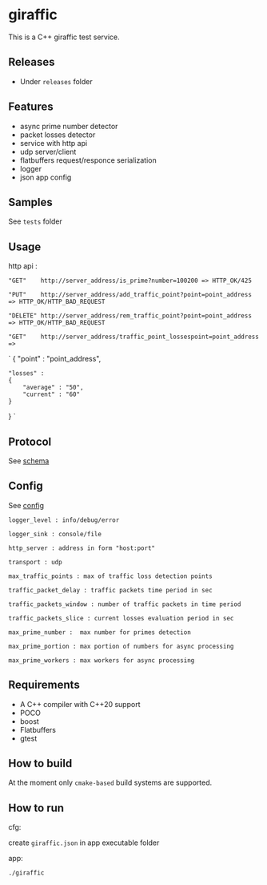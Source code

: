 giraffic
=====================

This is a C++ giraffic test service.

## Releases
* Under `releases` folder

## Features
* async prime number detector
* packet losses detector
* service with http api
* udp server/client
* flatbuffers request/responce serialization 
* logger
* json app config

## Samples 
See `tests` folder

## Usage
http api :

`"GET"    http://server_address/is_prime?number=100200 => HTTP_OK/425`

`"PUT"    http://server_address/add_traffic_point?point=point_address => HTTP_OK/HTTP_BAD_REQUEST`

`"DELETE" http://server_address/rem_traffic_point?point=point_address => HTTP_OK/HTTP_BAD_REQUEST`

`"GET"    http://server_address/traffic_point_lossespoint=point_address =>`

`
{
	"point" : "point_address",
	
	"losses" :
	{
		"average" : "50",
		"current" : "60"
	}
}
`
		
## Protocol
See [schema](src/messages/schema/giraffic.fbs)

## Config
See [config](config/giraffic.json)

`logger_level : info/debug/error`

`logger_sink : console/file`

`http_server : address in form "host:port"`

`transport : udp`

`max_traffic_points : max of traffic loss detection points`

`traffic_packet_delay : traffic packets time period in sec`

`traffic_packets_window : number of traffic packets in time period`

`traffic_packets_slice : current losses evaluation period in sec`

`max_prime_number :  max number for primes detection`

`max_prime_portion : max portion of numbers for async processing`

`max_prime_workers : max workers for async processing`

## Requirements
* A C++ compiler with C++20 support
* POCO
* boost
* Flatbuffers
* gtest

## How to build

At the moment only `cmake-based` build systems are supported.


## How to run
cfg:

create `giraffic.json` in app executable folder

app:

`./giraffic`
